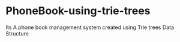 # PhoneBook-using-trie-trees
Its A phone book management system created using Trie trees Data Structure
